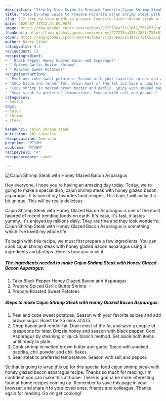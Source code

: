 ```yaml
---
description: "Step-by-Step Guide to Prepare Favorite Cajun Shrimp Steak with Honey Glazed Bacon Asparagus"
title: "Step-by-Step Guide to Prepare Favorite Cajun Shrimp Steak with Honey Glazed Bacon Asparagus"
slug: 112-step-by-step-guide-to-prepare-favorite-cajun-shrimp-steak-with-honey-glazed-bacon-asparagus
date: 2020-07-17T12:33:09.957Z
image: https://img-global.cpcdn.com/recipes/277273ea251c28f1/751x532cq70/cajun-shrimp-steak-with-honey-glazed-bacon-asparagus-recipe-main-photo.jpg
thumbnail: https://img-global.cpcdn.com/recipes/277273ea251c28f1/751x532cq70/cajun-shrimp-steak-with-honey-glazed-bacon-asparagus-recipe-main-photo.jpg
cover: https://img-global.cpcdn.com/recipes/277273ea251c28f1/751x532cq70/cajun-shrimp-steak-with-honey-glazed-bacon-asparagus-recipe-main-photo.jpg
author: Barry Gibbs
ratingvalue: 4.2
reviewcount: 12
recipeingredient:
- " Black Pepper Honey Glazed Bacon and Asparagus"
- " Spiced Garlic Butter Shrimp"
- " Roasted Sweet Potatoes"
recipeinstructions:
- "Peel and cube sweet potatoes. Season with your favorite spices and add brown sugar. Roast for 25 mins at 475."
- "Chop bacon and render fat. Drain most of the fat and save a couple of teaspoons for later. Drizzle honey and season with black pepper. Cool Asparagus by steaming or quick blanch method. Set aside both items until ready to plate."
- "Cook shrimp in melted brown butter and garlic. Spice with smoked paprika, chili powder and chili flakes."
- "Sear steak to preferred temperature. Season with salt and pepper."
categories:
- Recipe
tags:
- cajun
- shrimp
- steak

katakunci: cajun shrimp steak 
nutrition: 261 calories
recipecuisine: American
preptime: "PT18M"
cooktime: "PT48M"
recipeyield: "4"
recipecategory: Lunch

---
```



![Cajun Shrimp Steak with Honey Glazed Bacon Asparagus](https://img-global.cpcdn.com/recipes/277273ea251c28f1/751x532cq70/cajun-shrimp-steak-with-honey-glazed-bacon-asparagus-recipe-main-photo.jpg)

Hey everyone, I hope you're having an amazing day today. Today, we're going to make a special dish, cajun shrimp steak with honey glazed bacon asparagus. It is one of my favorites food recipes. This time, I will make it a bit unique. This will be really delicious.



Cajun Shrimp Steak with Honey Glazed Bacon Asparagus is one of the most favored of recent trending foods on earth. It's easy, it's fast, it tastes yummy. It's enjoyed by millions daily. They are fine and they look wonderful. Cajun Shrimp Steak with Honey Glazed Bacon Asparagus is something which I've loved my whole life.


To begin with this recipe, we must first prepare a few ingredients. You can cook cajun shrimp steak with honey glazed bacon asparagus using 3 ingredients and 4 steps. Here is how you cook it.

<!--inarticleads1-->

##### The ingredients needed to make Cajun Shrimp Steak with Honey Glazed Bacon Asparagus:

1. Take  Black Pepper Honey Glazed Bacon and Asparagus
1. Prepare  Spiced Garlic Butter Shrimp
1. Prepare  Roasted Sweet Potatoes




<!--inarticleads2-->

##### Steps to make Cajun Shrimp Steak with Honey Glazed Bacon Asparagus:

1. Peel and cube sweet potatoes. Season with your favorite spices and add brown sugar. Roast for 25 mins at 475.
1. Chop bacon and render fat. Drain most of the fat and save a couple of teaspoons for later. Drizzle honey and season with black pepper. Cool Asparagus by steaming or quick blanch method. Set aside both items until ready to plate.
1. Cook shrimp in melted brown butter and garlic. Spice with smoked paprika, chili powder and chili flakes.
1. Sear steak to preferred temperature. Season with salt and pepper.




So that is going to wrap this up for this special food cajun shrimp steak with honey glazed bacon asparagus recipe. Thanks so much for reading. I'm confident you can make this at home. There is gonna be more interesting food at home recipes coming up. Remember to save this page in your browser, and share it to your loved ones, friends and colleague. Thanks again for reading. Go on get cooking!
